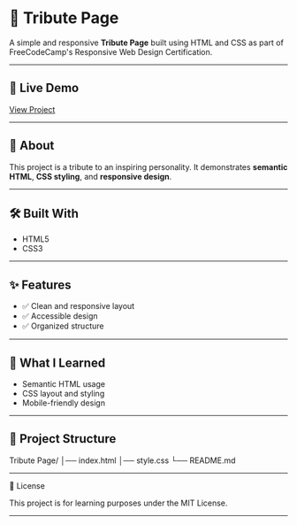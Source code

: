 # 🌟 Tribute Page

A simple and responsive **Tribute Page** built using HTML and CSS as part of FreeCodeCamp's Responsive Web Design Certification.

--- 

## 🔗 Live Demo
[View Project](https://priyadhar29.github.io/Tribute_Page/)

---

## 📖 About
This project is a tribute to an inspiring personality. It demonstrates **semantic HTML**, **CSS styling**, and **responsive design**.

---

## 🛠️ Built With
- HTML5
- CSS3

---

## ✨ Features
- ✅ Clean and responsive layout
- ✅ Accessible design
- ✅ Organized structure

---

## 🎯 What I Learned
- Semantic HTML usage
- CSS layout and styling
- Mobile-friendly design

---

## 📂 Project Structure

Tribute Page/
│── index.html
│── style.css
└── README.md

---

📜 License

This project is for learning purposes under the MIT License.

---
